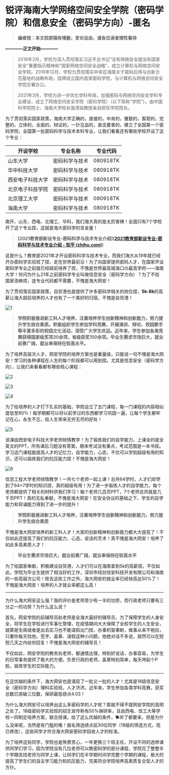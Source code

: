 # 锐评海南大学网络空间安全学院（密码学院）和信息安全（密码学方向）-匿名

> **编者按：本文较原稿有增删，言论自由，请各位读者理性看待**

**————正文开始————**

>  2019年3月，学校为深入贯彻落实习近平总书记“没有网络安全就没有国家安全”重要指示精神和“国家网络空间安全战略”，成立计算机与网络空间安全学院。2019年12月，学校为贯彻落实中央在海南关于密码应用与创新示范基地的战略布局，挂牌成立国内首家密码学院，与计算机与网络空间安全学院合署办公。
>
> 2021年3月，学校为进一步优化学科布局，加强密码与网络空间安全学科专业建设，成立了网络空间安全学院（密码学院）（以下简称“学院”）。由中国科学院院士、海南大学校长骆清铭教授亲自担任学院院长。

为了贯彻落实国家政策，海南大学正确的，直接的，中肯的，雅致的，客观的，完整的，立体的，全面的，辩证的，一针见血的，直击要害的，建立了全国第一个密码学院，全国第一批密码科学与技术本科专业，让我们看看还有哪些学校开设了这个专业：

| 开设学校         | 专业名称       | 专业代码 |
| ---------------- | -------------- | -------- |
| 山东大学         | 密码科学与技术 | 080918TK |
| 华中科技大学     | 密码科学与技术 | 080918TK |
| 西安电子科技大学 | 密码科学与技术 | 080918TK |
| 北京电子科技学院 | 密码科学与技术 | 080918TK |
| 北京理工大学     | 密码科学与技术 | 080918TK |
| 海南大学         | 密码科学与技术 | 080918TK |

南开、山东、西电、北理工、华科，我们海大真的是太厉害辣！全国只有7个学校开了这个专业捏，这就是海大密码学的含金量！ 

> **[2021教育部新设专业-密码科学与技术专业介绍]([2021教育部新设专业-密码科学与技术专业介绍 - 知乎 (zhihu.com)](https://zhuanlan.zhihu.com/p/354210521))**

这是什么？教育部2021年才开设密码科学与技术专业，而我们海大从19年就已经开办密码学实验班了捏，走在世界最前沿！为了向国家提供密码人才，在国家开设密码学专业之前就已经超前培养了捏，不愧是世界最高城海口の最高学府——海南大学！你问为什么21年之前密码学专业叫做信息安全（密码学方向）？为了不给国家添麻烦，连专业代码都不需要，不愧是海大网安！

为了贯彻落实国家政策，自贸港也是提供了许多密码学相关的岗位捏，**5k-8k**的高薪让海大超前培养的人才也有了一个美好的归宿，不愧是自贸港！

![1](https://cdn.jsdelivr.net/gh/peng-yq/Gallery/img/202206191508916.png)

> **学院积极推进新工科人才培养，注重培养学生创新精神和创新能力，努力提升学生综合素质。积极组织学生参加学科竞赛，开展演讲、辩论、校园歌手等丰富多彩的校园文化活动，深受广大学生欢迎。近年来，学生参加各类竞赛获得国家级奖项30余项，省级获奖150余项。毕业生需求市场巨大，就业前景广阔，就业率保持在较高水平。**

为了培养高层次人才，网安学院的培养方案也是重量级，只能说一句不愧是海大网安！学习的各种课程在人生的每个阶段都可以用到捏。尤其是信息安全（密码学方向），让我们来看看都有哪些核心课程：

![2](https://cdn.jsdelivr.net/gh/peng-yq/Gallery/img/202206191508674.png)

![3](https://cdn.jsdelivr.net/gh/peng-yq/Gallery/img/202206191508195.png)

![4](https://cdn.jsdelivr.net/gh/peng-yq/Gallery/img/202206191508351.png)

为了给培养的人才打下扎实的基础，学院设立了五门课程，每一门课程的内容相似度低至80%！每学期都可以将以前学过的东西都学习巩固一遍，让每个学生都牢记在心，永生不忘，给人生带来无穷无尽的好处！

![5](https://cdn.jsdelivr.net/gh/peng-yq/Gallery/img/202206191508895.png)

该课由西安电子科技大学老师倾情教学！为了锻炼我们的自学能力，上课全的是全英文的PPT，所有课后习题没有答案，期末考试没有重点，考试范围是一本书捏。学习这门课程能提高人才的记忆力，自学能力，心态，不仅可以学到超级有用的知识，还可以锻炼我们的抗压能力捏！不愧是海大网安！

![6](https://cdn.jsdelivr.net/gh/peng-yq/Gallery/img/202206191508630.png)

信息工程大学老师倾情教学！一共七个老师一起上课！总共64学时，人才们却学到了64×7学时的知识捏，真的超级有用！为了进一步锻炼人才的自学能力，每个老师都提供了相关的材料供我们学习！每个老师几百页PPT，7个老师总共就是几千页PPT！真的无私奉献，不愧是海大网安！在安全协议的基础之下，学生的自学能力和背诵能力得到了进一步的提升！

> **学院积极推进新工科人才培养，注重培养学生创新精神和创新能力，努力提升学生综合素质**

不愧是海大网安培养的新工科人才！大家的创新精神和创新能力都大大提高了！不仅如此还提高了我们的抗压能力、心态、说话的艺术！真不愧是海大网安！培养了如此多高素质人才！

> **毕业生需求市场巨大，就业前景广阔，就业率保持在较高水平**

为了给国家奉献，积极建设自贸港，人才们可以在海南拿到5k的高薪捏，不仅如此，学院为毕业生提供了相当好的工作，深圳市纽创信安科技开发有限公司和海南的一些高层次公司！除去这些工作之外，海大网安的就业率已经快高达50%了！不愧是海大网安！培养的人才就业率都这么高！

----------

为什么海大网安这么强？我的评价是老师至少有一半的功劳，而行政老师只要有三分之一的功劳？为什么这么说？

首先，网安学院的前辅导员赵老师是全海大最好的辅导员，为了保障学生的人身安全，将学生在学校进行军事化管理，在疫情期间大大保障了全校学生的人生安全，就算是生病或者是出去实习也不能请假出门捏，办事机智果断，做事从来不拖拉，只要你每天找他，签字、盖章、请假这种小问题，他绝对话不多说，居然可以在短短几天之内给你回复！不愧是海大网安的辅导员！

不仅如此，网安学院的教务处老师，都通情达理，特别好说话，办事容易，为学生的日常事务提供了极大的方便。负责行政的老师，盖章特别简单，每天垮起个P脸，锻炼学生的交际能力。

----

在这优越的条件下，海大网安也是涌现了一批又一批的人才！尤其是18级信息安全（密码学方向）理科实验班，人才济济。近年来，学生参加各类学科竞赛，获奖总数已突破三位数，保研最低绩点4.03！

为什么海大网安可以培养出这么多密码学的人才呢？那就不得不提网安学院的高明之处了。18级密码学实验班的招生宣传称有50%保研率，且由西电、信工大等学校一同制定培养方案，联合授课。给了这么优越的条件，🐕听了都要来，但是为什么没来呢，当然是有门槛的嘞！报名筛选绩点前30位同学（18级的筛选方式，现已修改），这些同学才符合海大网安密码学招收人才的标准。

为了培养这些同学，学院也是煞费苦心，一年更换三个班主任，开设不同的选修课供同学们学习，因为学院没有几位老师可以教密码学的部分课程，学院花了整整半个学期去找老师为同学上课，让同学们在半学期时间学完整个学期的课程，极大的提高了学生们的自主学习能力和抗压能力，完美符合学院培养高素质复合型人才的方针。
